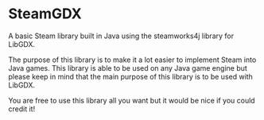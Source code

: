 # SteamGDX
A basic Steam library built in Java using the steamworks4j library for LibGDX.

The purpose of this library is to make it a lot easier to implement Steam into Java games. This library is able to be used on any Java game engine but please keep in mind
that the main purpose of this library is to be used with LibGDX.

You are free to use this library all you want but it would be nice if you could credit it!
